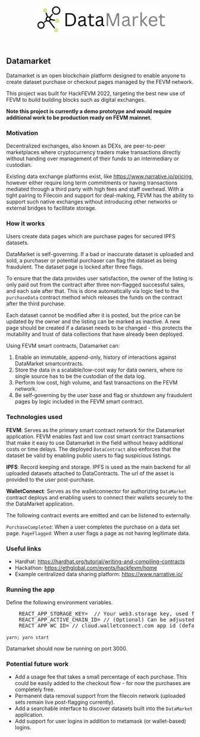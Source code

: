<br/>
<p align='center'>
    <img src="./img/logo_trans.png" width=350/>
</p>

<br/>

Datamarket
---

Datamarket is an open blockchain platform designed to enable anyone to create dataset purchase or checkout pages managed by the FEVM network. 

This project was built for HackFEVM 2022, targeting the best new use of FEVM to build building blocks such as digital exchanges.

<b>Note this project is currently a demo prototype and would require additional work to be production ready on FEVM mainnet.</b>

### Motivation

Decentralized exchanges, also known as DEXs, are peer-to-peer marketplaces where cryptocurrency traders make transactions directly without handing over management of their funds to an intermediary or custodian.

Existing data exchange platforms exist, like https://www.narrative.io/pricing, however either require long term commitments or having transactions mediated through a third party with high fees and staff overhead. With a tight pairing to Filecoin and support for deal-making, FEVM has the ability to support such native exchanges without introducing other networks or external bridges to facilitate storage.

### How it works

Users create data pages which are purchase pages for secured IPFS datasets.

DataMarket is self-governing. If a bad or inaccurate dataset is uploaded and sold, a purchaser or potential purchaser can flag the dataset as being fraudulent. The dataset page is locked after three flags.

To ensure that the data provides user satisfaction, the owner of the listing is only paid out from the contract after three non-flagged successful sales, and each sale after that. This is done automatically via logic tied to the `purchaseData` contract method which releases the funds on the contract after the third purchase.

Each dataset cannot be modified after it is posted, but the price can be updated by the owner and the listing can be marked as inactive. A new page should be created if a dataset needs to be changed - this protects the mutability and trust of data collections that have already been deployed.


Using FEVM smart contracts, Datamarket can:
1. Enable an immutable, append-only, history of interactions against DataMarket smartcontracts.
2. Store the data in a scalable/low-cost way for data owners, where no single source has to be the custodian of the data log.
3. Perform low cost, high volume, and fast transactions on the FEVM network.
4. Be self-governing by the user base and flag or shutdown any fraudulent pages by logic included in the FEVM smart contract.

### Technologies used

**FEVM**: Serves as the primary smart contract network for the Datamarket application. FEVM enables fast and low cost smart contract transactions that make it easy to use Datamarket in the field without heavy additional costs or time delays. The deployed `DataContract` also enforces that the dataset be valid by enabling public users to flag suspicious listings.

**IPFS**: Record keeping and storage. IPFS is used as the main backend for all uploaded datasets attached to DataContracts. The url of the asset is provided to the user post-purchase.

**WalletConnect**: Serves as the walletconnector for authorizing `DataMarket` contract deploys and enabling users to connect their wallets securely to the the DataMarket application.

The following contract events are emitted and can be listened to externally.

`PurchaseCompleted`: When a user completes the purchase on a data set page.
`PageFlagged`: When a user flags a page as not having legitimate data.


### Useful links
* Hardhat: https://hardhat.org/tutorial/writing-and-compiling-contracts
* Hackathon: https://ethglobal.com/events/hackfevm/home
* Example centralized data sharing platform: https://www.narrative.io/

### Running the app

Define the following environment variables.

<pre>
    REACT_APP_STORAGE_KEY=  // Your web3.storage key, used for IPFS storage of datasets.
    REACT_APP_ACTIVE_CHAIN_ID= // (Optional) Can be adjusted to FEVM mainnet in the future, for now this field should be unset or set to 31415 for wallaby testnet.
    REACT_APP_WC_ID= // cloud.walletconnect.com app id (defaults to a demo app id).
</pre>


`yarn; yarn start`

Datamarket should now be running on port 3000.

### Potential future work
* Add a usage fee that takes a small percentage of each purchase. This could be easily added to the checkout flow - for now the purchases are completely free.
* Permanent data removal support from the filecoin network (uploaded sets remain live post-flagging currently).
* Add a searchable interface to discover datasets built into the `DataMarket` application.
* Add support for user logins in addition to metamask (or wallet-based) logins.

<!--
## Screenshots / User flow

### Home page

<img src="./img/home.png" width=800 />

### Connecting wallet

<img src="./img/wallet.png" width=800 />


### Creating a new data listing

<img src="./img/confirm.png" width=800 />


### Deployed

<img src="./img/deployed.png" width=800 />


### IPFS listing of a hosted asset

<img src="./img/ipfs.png" width=800 />

### Purchase page for a dataset

<img src="./img/listing.png" width=800 />

### Contract structure

<img src="./img/code.png width=800 />

### Contract history

<img src="./img/history.png width=800 />


### Deployed contract

<img src="./img/contract.png width=800 />




-->
<!--

Demo flow:
Web Article stating problem
- https://www.narrative.io/
Intro solution / website
Connect wallet
Create datamarket listing
- Original box image (IPFS/Filecoin for persistent, decentralized storage.)
- Adds funds to the contract to do chainlink interaction
Show deployed contract (FEVM, good for high volume packages or shipments)
Send a contract update with description.
Show contract event emitted from contract and new transaction.
Show contract history.
Closing (github+future work)

-- Sponsors--
Smart contract for delivery or record keeping
FEVM: Low cost smart contract transactions
Chainlink: Grab information from port and pull into the application
IPFS: Record keeping and storage

-->

